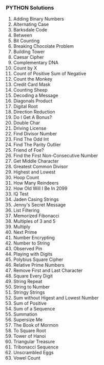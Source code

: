 ### PYTHON Solutions

1. Adding Binary Numbers
2. Alternating Case
3. Barksdale Code
4. Between
5. Bit Counting
6. Breaking Chocolate Problem
7. Building Tower
8. Caesar Cipher
9. Complementary DNA
10. Count by X
11. Count of Positive Sum of Negative
12. Count the Monkey
13. Credit Card Mask
14. Counting Sheep
15. Decoding a Message
16. Diagonals Product
17. Digital Root
18. Direction Reduction
19. Do I Get A Bonus?
20. Double Char
21. Driving License
22. Find Divisor Number
23. Find The Odd Int
24. Find The Parity Outlier
25. Friend of Foe?
26. Find the First Non-Consecutive Number
27. Get Middle Character
28. Greatest Common Divisor
29. Highest and Lowest	
30. Hoop Count
31. How Many Reindeers
32. How Old Will I Be In 2099
33. IQ Test
34. Jaden Casing Strings
35. Jenny's Secret Message
36. List Filtering
37. Memorized Fibonacci
38. Multiples of 3 and 5
39. Multiply
40. Next Prime
41. Number Encrypting
42. Number to String
43. Observed Pin
44. Playing with Digits
45. Polybius Square Cipher
46. Relative Prime Numbers
47. Remove First and Last Character
48. Square Every Digit
49. String Repeat
50. String to Number
51. Stringy Strings
52. Sum without Higest and Lowest Number
53. Sum of Positive
54. Sum of a Sequence
55. Summation
56. Supersize Me
57. The Book of Mormon
58. To Square Root
59. Tower of Hanoi
60. Triangular Treasure
61. Tribonacci Sequence
62. Unscrambled Eggs
63. Vowel Count
